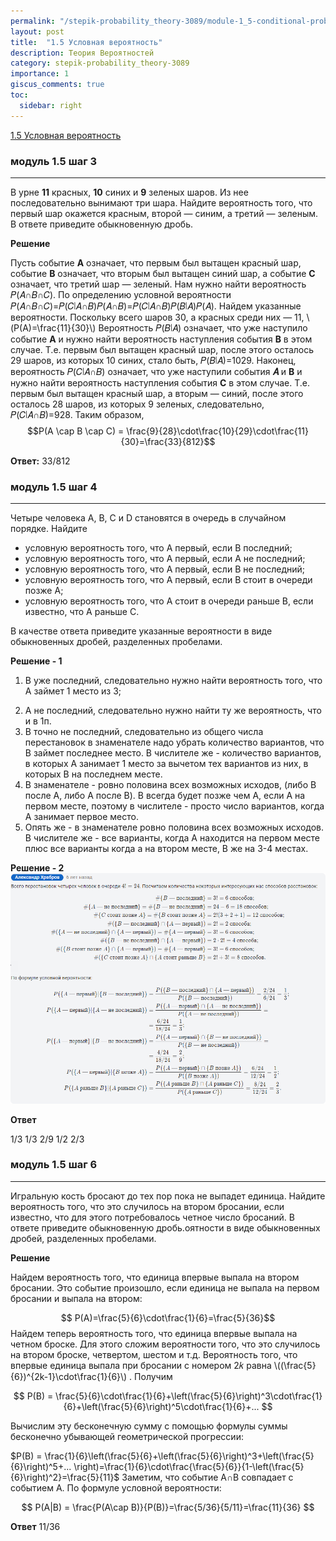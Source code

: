 ```yaml
---
permalink: "/stepik-probability_theory-3089/module-1_5-conditional-probability"
layout: post
title:  "1.5 Условная вероятность"
description: Теория Вероятностей
category: stepik-probability_theory-3089
importance: 1
giscus_comments: true
toc:
  sidebar: right
---
```


[1.5 Условная вероятность](https://stepik.org/lesson/48662/step/1?unit=26433)

### модуль 1.5 шаг 3

-------------------------------------------------

В урне **11** красных, **10** синих и **9** зеленых шаров. Из нее последовательно вынимают три шара. Найдите вероятность того, что первый шар окажется красным, второй — синим, а третий — зеленым. В ответе приведите обыкновенную дробь.

**Решение**

Пусть событие **A** означает, что первым был вытащен красный шар, событие **B** означает, что вторым был вытащен синий шар, а событие **C** означает, что третий шар — зеленый. Нам нужно найти вероятность 𝑃(𝐴∩𝐵∩𝐶). По определению условной вероятности
𝑃(𝐴∩𝐵∩𝐶)=𝑃(𝐶∣𝐴∩𝐵)𝑃(𝐴∩𝐵)=𝑃(𝐶∣𝐴∩𝐵)𝑃(𝐵∣𝐴)𝑃(𝐴).
Найдем указанные вероятности. Поскольку всего шаров 30, а красных среди них — 11, \\(P(A)=\frac{11}{30}\\) Вероятность 𝑃(𝐵∣𝐴) означает, что уже наступило событие **A** и нужно найти вероятность наступления события **B** в этом случае. Т.е. первым был вытащен красный шар, после этого осталось 29 шаров, из которых 10 синих, стало быть, 𝑃(𝐵∣𝐴)=1029. Наконец, вероятность 𝑃(𝐶∣𝐴∩𝐵) означает, что уже наступили события **𝐴** и **B** и нужно найти вероятность наступления события **C** в этом случае. Т.е. первым был вытащен красный шар, а вторым — синий, после этого осталось 28 шаров, из которых 9 зеленых, следовательно, 𝑃(𝐶∣𝐴∩𝐵)=928. Таким образом,
$$P(A \cap B \cap C) = \frac{9}{28}\cdot\frac{10}{29}\cdot\frac{11}{30}=\frac{33}{812}$$

**Ответ:** 33/812

### модуль 1.5 шаг 4

-------------------------------------------------

Четыре человека A, B, C и D становятся в очередь в случайном порядке. Найдите

* условную вероятность того, что A первый, если B последний;
* условную вероятность того, что A первый, если A не последний;
* условную вероятность того, что A первый, если B не последний;
* условную вероятность того, что A первый, если B стоит в очереди позже A;
* условную вероятность того, что A стоит в очереди раньше B, если известно, что A раньше C.

В качестве ответа приведите указанные вероятности в виде обыкновенных дробей, разделенных пробелами.

**Решение - 1**

1) B уже последний, следовательно нужно найти вероятность того, что A займет 1 место из 3;

2. A не последний, следовательно нужно найти ту же вероятность, что и в 1п.
3. B точно не последний, следовательно из общего числа перестановок в знаменателе надо убрать количество вариантов, что B займет последнее место. В числителе же -  количество вариантов, в которых A занимает 1 место за вычетом тех вариантов из них, в которых B на последнем месте.
4. В знаменателе - ровно половина всех возможных исходов, (либо B после A, либо A после B). B всегда будет позже чем A, если A на первом месте, поэтому в числителе - просто число вариантов, когда A занимает первое место.
5. Опять же - в знаменателе ровно половина всех возможных исходов. В числителе же - все варианты, когда A находится на первом месте плюс все варианты когда a на втором месте, B же на 3-4 местах.
 
**Решение - 2**
![](.module-1_5-conditional-probability_images/a2377138.png)

**Ответ**

1/3 1/3 2/9 1/2 2/3

### модуль 1.5 шаг 6

-------------------------------------------------

Игральную кость бросают до тех пор пока не выпадет единица. Найдите вероятность того, что это случилось на втором бросании, если известно, что для этого потребовалось четное число бросаний. В ответе приведите обыкновенную дробь.оятности в виде обыкновенных дробей, разделенных пробелами.

**Решение**

Найдем вероятность того, что единица впервые выпала на втором бросании. Это событие произошло, если единица не выпала на первом бросании и выпала на втором:

$$ P(A)=\frac{5}{6}\cdot\frac{1}{6}=\frac{5}{36}$$
Найдем теперь вероятность того, что единица впервые выпала на четном броске. Для этого сложим вероятности того, что это случилось на втором броске, четвертом, шестом и т.д. Вероятность того, что впервые единица выпала при бросании с номером 2𝑘 равна \\((\frac{5}{6})^{2k-1}\cdot\frac{1}{6}\\) . Получим

$$
P(B) = \frac{5}{6}\cdot\frac{1}{6}+\left(\frac{5}{6}\right)^3\cdot\frac{1}{6}+\left(\frac{5}{6}\right)^5\cdot\frac{1}{6}+...
$$

Вычислим эту бесконечную сумму с помощью формулы суммы бесконечно убывающей геометрической прогрессии:

$P(B) = \frac{1}{6}\left(\frac{5}{6}+\left(\frac{5}{6}\right)^3+\left(\frac{5}{6}\right)^5+... \right)=\frac{1}{6}\cdot\frac{\frac{5}{6}}{1-\left(\frac{5}{6}\right)^2}=\frac{5}{11}$
Заметим, что событие A∩B совпадает с событием A. По формуле условной вероятности:

$$
P(A|B) = \frac{P(A\cap B)}{P(B)}=\frac{5/36}{5/11}=\frac{11}{36}
$$

**Ответ**
11/36
